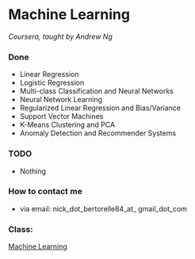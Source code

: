 # Machine Learning
_Coursera, taught by Andrew Ng_

### Done
 * Linear Regression
 * Logistic Regression
 * Multi-class Classification and Neural Networks
 * Neural Network Learning
 * Regularized Linear Regression and Bias/Variance
 * Support Vector Machines
 * K-Means Clustering and PCA
 * Anomaly Detection and Recommender Systems


### TODO
 * Nothing


### How to contact me
 * via email: nick_dot_bertorelle84_at_ gmail_dot_com


### Class:
[Machine Learning](https://class.coursera.org/ml "Machine Learning")
